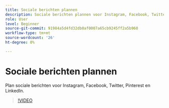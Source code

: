```yaml
---
title: Sociale berichten plannen
description: Sociale berichten plannen voor Instagram, Facebook, Twitter, Pinterest en LinkedIn
role: User
level: Beginner
source-git-commit: 91984a5d4fd32db0af0007a65cb9245ff2a5b960
workflow-type: tm+mt
source-wordcount: '26'
ht-degree: 0%

---
```


# Sociale berichten plannen

Plan sociale berichten voor Instagram, Facebook, Twitter, Pinterest en LinkedIn.

>[!VIDEO](https://video.tv.adobe.com/v/3420242?quality=12&learn=on&hidetitle=true)
